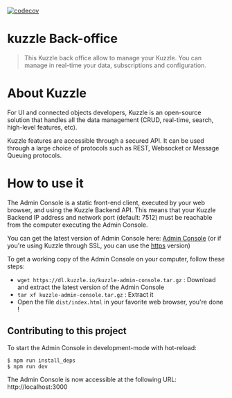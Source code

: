 [![codecov](https://codecov.io/gh/kuzzleio/kuzzle-backoffice/branch/master/graph/badge.svg)](https://codecov.io/gh/kuzzleio/kuzzle-backoffice)


# kuzzle Back-office

> This Kuzzle back office allow to manage your Kuzzle. You can manage in real-time your data, subscriptions and configuration.

# About Kuzzle
For UI and connected objects developers, Kuzzle is an open-source solution that handles all the data management
(CRUD, real-time, search, high-level features, etc).

Kuzzle features are accessible through a secured API. It can be used through a large choice of protocols such as REST, Websocket or Message Queuing protocols.

# How to use it

The Admin Console is a static front-end client, executed by your web browser, and using the Kuzzle Backend API. This means that your Kuzzle Backend IP address and network port (default: 7512) must be reachable from the computer executing the Admin Console.

You can get the latest version of Admin Console here: [Admin Console](http://console.kuzzle.io) (or if you're using Kuzzle through SSL, you can use the [https](https://console.kuzzle.io) version)

To get a working copy of the Admin Console on your computer, follow these steps:

 - `wget https://dl.kuzzle.io/kuzzle-admin-console.tar.gz` : Download and extract the latest version of the Admin Console
 - `tar xf kuzzle-admin-console.tar.gz` : Extract it
 - Open the file `dist/index.html` in your favorite web browser, you're done !

## Contributing to this project

To start the Admin Console in development-mode with hot-reload:

```
$ npm run install_deps
$ npm run dev
```

The Admin Console is now accessible at the following URL: http://localhost:3000
